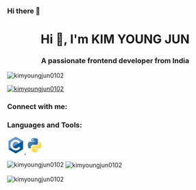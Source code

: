 ### Hi there 👋

<!--
**kimyoungjun0102/kimyoungjun0102** is a ✨ _special_ ✨ repository because its `README.md` (this file) appears on your GitHub profile.

Here are some ideas to get you started:

- 🔭 I’m currently working on ...
- 🌱 I’m currently learning ...
- 👯 I’m looking to collaborate on ...
- 🤔 I’m looking for help with ...
- 💬 Ask me about ...
- 📫 How to reach me: ...
- 😄 Pronouns: ...
- ⚡ Fun fact: ...
-->
<h1 align="center">Hi 👋, I'm KIM YOUNG JUN</h1>
<h3 align="center">A passionate frontend developer from India</h3>

<p align="left"> <img src="https://komarev.com/ghpvc/?username=kimyoungjun0102&label=Profile%20views&color=0e75b6&style=flat" alt="kimyoungjun0102" /> </p>

<p align="left"> <a href="https://github.com/ryo-ma/github-profile-trophy"><img src="https://github-profile-trophy.vercel.app/?username=kimyoungjun0102" alt="kimyoungjun0102" /></a> </p>

<h3 align="left">Connect with me:</h3>
<p align="left">
</p>

<h3 align="left">Languages and Tools:</h3>
<p align="left"> <a href="https://www.cprogramming.com/" target="_blank" rel="noreferrer"> <img src="https://raw.githubusercontent.com/devicons/devicon/master/icons/c/c-original.svg" alt="c" width="40" height="40"/> </a> <a href="https://www.python.org" target="_blank" rel="noreferrer"> <img src="https://raw.githubusercontent.com/devicons/devicon/master/icons/python/python-original.svg" alt="python" width="40" height="40"/> </a> </p>

<p><img align="left" src="https://github-readme-stats.vercel.app/api/top-langs?username=kimyoungjun0102&show_icons=true&locale=en&layout=compact" alt="kimyoungjun0102" /></p>

<p>&nbsp;<img align="center" src="https://github-readme-stats.vercel.app/api?username=kimyoungjun0102&show_icons=true&locale=en" alt="kimyoungjun0102" /></p>

<p><img align="center" src="https://github-readme-streak-stats.herokuapp.com/?user=kimyoungjun0102&" alt="kimyoungjun0102" /></p>

